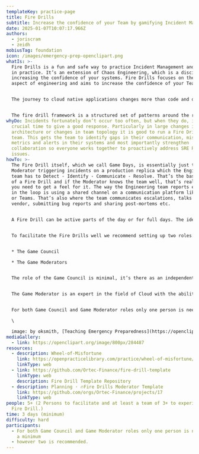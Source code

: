 ```yaml
---
templateKey: practice-page
title: Fire Drills
subtitle: Increase the confidence of your Team by gamifying Incident Management.
date: 2025-01-07T10:07:17.966Z
authors:
  - joriscram
  - zeidh
mobiusTag: foundation
icon: /images/emergency-prep-openclipart.png
whatIs: >-
  Fire Drills is a fun and safe way to practice Incident Management and Response
  in practice. It’s an extension of Chaos Engineering, which is a discipline for
  increasing the confidence of your systems. Fire Drills focuses on the People
  aspect of engineering and aims to increase the confidence of your Team. 


  The journey to cloud native applications changes more than code and deployments. It also transforms an organization’s roles and processes. A Fire drill consists of incident simulations arranged like a quest game, to help their teams adapt and to unite the whole business around successfully build and run software on the cloud. 


  The fire drill framework is a structured set of patterns around the rulebook,  role-play, and game setup. Fire drills immerse teams in simulated incidents in real-world environments. They teach teams to Detect, Identify, Communicate, and Resolve a variety of scenarios, building the skills they need to keep services running on cloud platforms as the standard deployment target. Game moderators assess players’ actions, skills, and collaboration in technical and non-technical incidents where it is professionally and psychologically safe to fail.
whyDo: Incidents fortunately don’t occur too often, but when they do, it’s a
  crucial time to give a good response. Particularly in large changes in product
  architecture or changes in team topology it is good to run a Fire Drill with a
  team. This gets the team to identify gaps in their communication, missing
  metrics and alerts in their systems and most importantly strengthen
  collaboration so everyone works together to proactively address SRE Related
  issues.
howTo: >-
  The Fire Drill itself, which we call Game Days, is essentially just the Game
  Moderator triggering incidents on a production replica which the Engineering
  team has to Detect - Identify - Communicate - Resolve. That’s the basic loop
  of a Fire Drill and if the Moderator knows the team well, that’s really all
  you need to get a feel for it. The way the Engineering team reports each phase
  in the loop is using a shared channel on a communication platform like Slack
  or Teams. That’s also where the team communicates escalations, talks to the
  vendor, submitting bug reports and sharing post-mortems etc.


  A Fire Drill can be active parts of the day or for full days. The idea is for the Players to experience an incident in the most realistic manner possible. It is therefore encouraged to just schedule the Fire Drills for a few days and have the scenarios run at some moments within the day. A recommended guideline is 1 Day per Player.  


  To facilitate the Fire Drills well we recommend setting up two roles: 


  * The Game Council 

  * The Game Moderators 


  The role of the Game Council is minimal, it’s there as an independent party to govern so that the Product Owner’s wishes align with the Scenarios that will be executed during the Fire Drill.  


  The Game Moderator is an expert in the field of Cloud with the ability and creativity to make and execute Scenarios. It is recommended that the Game Moderator also has Didactic skills to handle the aftermath and communication with the Players.


  For both Game Council and Game Moderator roles only one person is needed at a minimum, however two is recommended.\

  \

  i﻿mage: by oksmith, [Teaching Emergency Preparedness](https://openclipart.org/detail/284487/teaching-emergency-preparedness), Open ClipArt
mediaGallery:
  - link: https://openclipart.org/image/800px/284487
resources:
  - description: Wheel-of-Misfortune
    link: https://openpracticelibrary.com/practice/wheel-of-misfortune/
    linkType: web
  - link: https://github.com/Ortec-Finance/fire-drill-template
    linkType: web
    description: Fire Drill Template Repository
  - description: Planning · 🔥Fire Drills Moderator Template
    link: https://github.com/orgs/Ortec-Finance/projects/17
    linkType: web
people: 5+ (2 Persons to facilitate and at least a team of 3+ to experience the
  Fire Drill.)
time: 3 days (minimum)
difficulty: hard
participants:
  - For both Game Council and Game Moderator roles only one person is needed at
    a minimum
  - however two is recommended.
---
```


